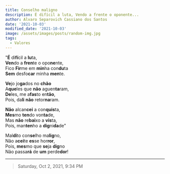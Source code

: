 ```yaml
---
title: Conselho maligno
description: É difícil a luta, Vendo a frente o oponente...
author: Alvaro Separovich Cassiano dos Santos
date: '2021-10-03'
modified_date: '2021-10-03'
image: /assets/images/posts/random-img.jpg
tags:
  - Valores
---   
```


"**É** di**fí**cil a **lu**ta,     
**Ven**do a **fren**te o opo**ne**nte,     
Fico **Fir**me em **min**ha con**du**ta     
**Sem** desfo**car** minha **men**te.     
     
**Ve**jo jo**ga**dos no **chão**     
A**que**les que **não** aguen**ta**ram,     
**De**les, me a**fas**to en**tão**,     
Pois, da**li** **não** retor**na**ram.     
     
**Não** alcan**cei** a con**quis**ta,     
**Mes**mo **ten**do von**ta**de,     
Mas **não** re**bai**xo a **vis**ta,     
Pois, man**ten**ho a **dig**ni**da**de"     
     
Mal**di**to con**se**lho ma**lig**no,     
Não a**cei**te **es**se hor**ror**,     
Pois, **mes**mo que **se**ja **dig**no     
Não passa**rá** de **um** perde**dor**!     

______

> Saturday, Oct 2, 2021, 9:34 PM  
